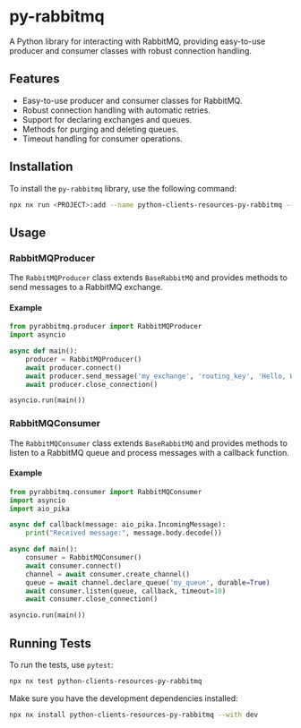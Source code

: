 # py-rabbitmq

A Python library for interacting with RabbitMQ, providing easy-to-use producer and consumer classes with robust connection handling.

## Features

- Easy-to-use producer and consumer classes for RabbitMQ.
- Robust connection handling with automatic retries.
- Support for declaring exchanges and queues.
- Methods for purging and deleting queues.
- Timeout handling for consumer operations.

## Installation

To install the `py-rabbitmq` library, use the following command:

```bash
npx nx run <PROJECT>:add --name python-clients-resources-py-rabbitmq --local
```

## Usage

### RabbitMQProducer

The `RabbitMQProducer` class extends `BaseRabbitMQ` and provides methods to send messages to a RabbitMQ exchange.

#### Example

```python
from pyrabbitmq.producer import RabbitMQProducer
import asyncio

async def main():
    producer = RabbitMQProducer()
    await producer.connect()
    await producer.send_message('my_exchange', 'routing_key', 'Hello, World!')
    await producer.close_connection()

asyncio.run(main())
```

### RabbitMQConsumer

The `RabbitMQConsumer` class extends `BaseRabbitMQ` and provides methods to listen to a RabbitMQ queue and process messages with a callback function.

#### Example

```python
from pyrabbitmq.consumer import RabbitMQConsumer
import asyncio
import aio_pika

async def callback(message: aio_pika.IncomingMessage):
    print("Received message:", message.body.decode())

async def main():
    consumer = RabbitMQConsumer()
    await consumer.connect()
    channel = await consumer.create_channel()
    queue = await channel.declare_queue('my_queue', durable=True)
    await consumer.listen(queue, callback, timeout=10)
    await consumer.close_connection()

asyncio.run(main())
```

## Running Tests

To run the tests, use `pytest`:

```sh
npx nx test python-clients-resources-py-rabbitmq
```

Make sure you have the development dependencies installed:

```sh
npx nx install python-clients-resources-py-rabbitmq --with dev
```
